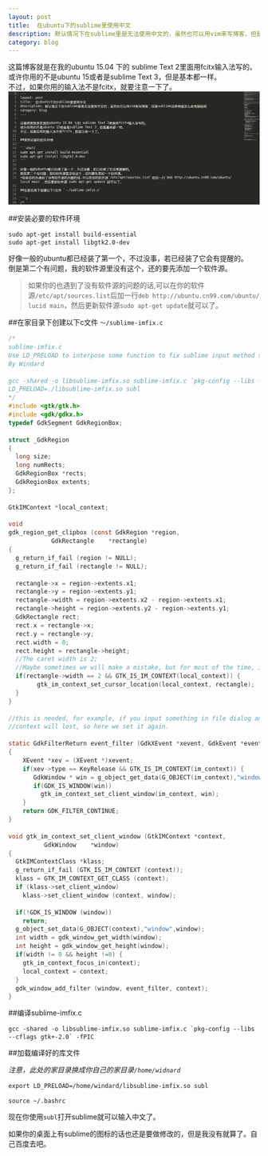 ```yaml
---
layout: post
title:  在ubuntu下的sublime里使用中文
description: 默认情况下在sublime里是无法使用中文的，虽然也可以用vim来写博客，但是sublime这种神器怎么能有缺陷呢 
category: blog
---
```


这篇博客就是在我的ubuntu 15.04 下的 sublime Text 2里面用fcitx输入法写的。                  
或许你用的不是ubuntu 15或者是sublime Text 3，但是基本都一样。                     
不过，如果你用的输入法不是fcitx，就要注意一下了。               
![sublime_chinese.png](../../images/sublime_chinese.png)

##安装必要的软件环境

```shell
sudo apt-get install build-essential
sudo apt-get install libgtk2.0-dev
```

好像一般的ubuntu都已经装了第一个，不过没事，若已经装了它会有提醒的。                         
倒是第二个有问题，我的软件源里没有这个，还的要先添加一个软件源。                        
>如果你的也遇到了没有软件源的问题的话,可以在你的软件源`/etc/apt/sources.list`后加一行`deb http://ubuntu.cn99.com/ubuntu/ lucid main`，然后更新软件源`sudo apt-get update`就可以了。                   

##在家目录下创建以下c文件 `～/sublime-imfix.c`

```c
/*
sublime-imfix.c
Use LD_PRELOAD to interpose some function to fix sublime input method support for linux.
By Windard
 
gcc -shared -o libsublime-imfix.so sublime-imfix.c `pkg-config --libs --cflags gtk+-2.0` -fPIC
LD_PRELOAD=./libsublime-imfix.so subl
*/
#include <gtk/gtk.h>
#include <gdk/gdkx.h>
typedef GdkSegment GdkRegionBox;

struct _GdkRegion
{
  long size;
  long numRects;
  GdkRegionBox *rects;
  GdkRegionBox extents;
};

GtkIMContext *local_context;

void
gdk_region_get_clipbox (const GdkRegion *region,
            GdkRectangle    *rectangle)
{
  g_return_if_fail (region != NULL);
  g_return_if_fail (rectangle != NULL);

  rectangle->x = region->extents.x1;
  rectangle->y = region->extents.y1;
  rectangle->width = region->extents.x2 - region->extents.x1;
  rectangle->height = region->extents.y2 - region->extents.y1;
  GdkRectangle rect;
  rect.x = rectangle->x;
  rect.y = rectangle->y;
  rect.width = 0;
  rect.height = rectangle->height;
  //The caret width is 2;
  //Maybe sometimes we will make a mistake, but for most of the time, it should be the caret.
  if(rectangle->width == 2 && GTK_IS_IM_CONTEXT(local_context)) {
        gtk_im_context_set_cursor_location(local_context, rectangle);
  }
}

//this is needed, for example, if you input something in file dialog and return back the edit area
//context will lost, so here we set it again.

static GdkFilterReturn event_filter (GdkXEvent *xevent, GdkEvent *event, gpointer im_context)
{
    XEvent *xev = (XEvent *)xevent;
    if(xev->type == KeyRelease && GTK_IS_IM_CONTEXT(im_context)) {
       GdkWindow * win = g_object_get_data(G_OBJECT(im_context),"window");
       if(GDK_IS_WINDOW(win))
         gtk_im_context_set_client_window(im_context, win);
    }
    return GDK_FILTER_CONTINUE;
}

void gtk_im_context_set_client_window (GtkIMContext *context,
          GdkWindow    *window)
{
  GtkIMContextClass *klass;
  g_return_if_fail (GTK_IS_IM_CONTEXT (context));
  klass = GTK_IM_CONTEXT_GET_CLASS (context);
  if (klass->set_client_window)
    klass->set_client_window (context, window);

  if(!GDK_IS_WINDOW (window))
    return;
  g_object_set_data(G_OBJECT(context),"window",window);
  int width = gdk_window_get_width(window);
  int height = gdk_window_get_height(window);
  if(width != 0 && height !=0) {
    gtk_im_context_focus_in(context);
    local_context = context;
  }
  gdk_window_add_filter (window, event_filter, context);
}
```

##编译sublime-imfix.c

```shell
gcc -shared -o libsublime-imfix.so sublime-imfix.c `pkg-config --libs --cflags gtk+-2.0` -fPIC
```

##加载编译好的库文件

*注意，此处的家目录换成你自己的家目录`/home/widnard`*

```shell
export LD_PRELOAD=/home/windard/libsublime-imfix.so subl
```

```shell
source ~/.bashrc
```

现在你使用`subl`打开sublime就可以输入中文了。

如果你的桌面上有sublime的图标的话也还是要做修改的，但是我没有就算了。自己百度去吧。                        
